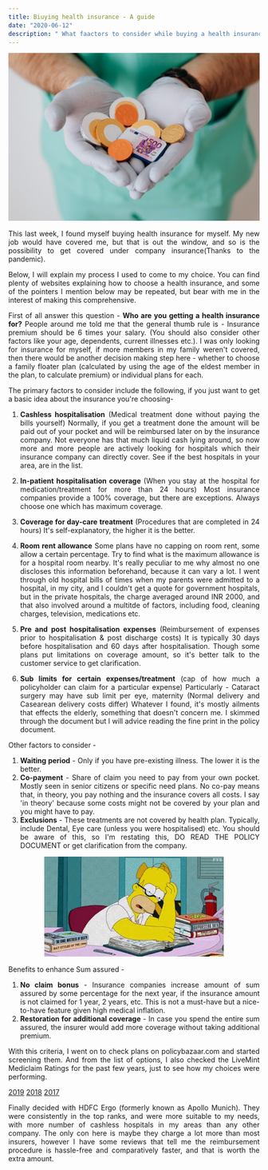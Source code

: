 ```yaml
---
title: Biuying health insurance - A guide
date: "2020-06-12"
description: " What faactors to consider while buying a health insurance "
---
```

<div style="text-align: justify"> 

<p align="center">
    <img src = "HI.jpg" alt ="Doctor holding medicince and money in their hands" >
</p>

This last week, I found myself buying health insurance for myself. My new job would have covered me, but that is out the window, and so is the possibility to get covered under company insurance(Thanks to the pandemic). 

Below, I will explain my process I used to come to my choice. You can find plenty of websites explaining how to choose a health insurance, and some of the pointers I mention below may be repeated, but bear with me in the interest of making this comprehensive.

First of all answer this question - **Who are you getting a health insurance for?**
People around me told me that the general thumb rule is - Insurance premium should be 6 times your salary. (You should also consider other factors like your age, dependents, current illnesses etc.). I was only looking for insurance for myself, if more members in my family weren't covered, then there would be another decision making step here - whether to choose a family floater plan (calculated by using the age of the eldest member in the plan, to calculate premium) or individual plans for each.

The primary factors to consider include the following, if you just want to get a basic idea about the insurance you're choosing-
1. **Cashless hospitalisation** (Medical treatment done without paying the bills yourself)
	Normally, if you get a treatment done the amount will be paid out of your pocket and will be reimbursed later on by the insurance company. Not everyone has that much liquid cash lying around, so now more and more people are actively looking for hospitals which their insurance company can directly cover. See if the best hospitals in your area, are in the list.
	
2. **In-patient hospitalisation coverage** (When you stay at the hospital for medication/treatment for more than 24 hours)
	Most insurance companies provide a 100% coverage, but there are exceptions. Always choose one which has maximum coverage.
	
3. **Coverage for day-care treatment** (Procedures that are completed in 24 hours)
	It's self-explanatory, the higher it is the better. 
	
4. **Room rent allowance**
	Some plans have no capping on room rent, some allow a certain percentage. Try to find what is the maximum allowance is for a hospital room nearby. 
	It's really peculiar to me why almost no one discloses this information beforehand, because it can vary a lot. I went through old hospital bills of times when my parents were admitted to a hospital, in my city, and I couldn't get a quote for government hospitals, but in the private hospitals, the charge averaged around INR 2000, and that also involved around a multitde of factors, including food, cleaning charges, television, medications etc.
	
5. **Pre and post hospitalisation expenses** (Reimbursement of expenses prior to hospitalisation & post discharge costs)
	It is typically 30 days before hospitalisation and 60 days after hospitalisation. Though some plans put limitations on coverage amount, so it's better talk to the customer service to get clarification.
	
6. **Sub limits for certain expenses/treatment** (cap of how much a policyholder can claim for a particular expense)
	Particularly - Cataract surgery may have sub limit per eye, maternity (Normal delivery and Casearean delivery costs differ)
	Whatever I found, it's mostly ailments that effects the elderly, something that doesn't concern me. I skimmed through the document but I will advice reading the fine print in the policy document.
	
Other factors to consider -
1. **Waiting period** - Only if you have pre-existing illness. The lower it is the better.
2. **Co-payment** - Share of claim you need to pay from your own pocket. Mostly seen in senior citizens or specific need plans. No co-pay means that, in theory, you pay nothing and the insurance covers all costs. I say 'in theory' because some costs might not be covered by your plan and you might have to pay.
3. **Exclusions** - These treatments are not covered by health plan. Typically, include Dental, Eye care (unless you were hospitalised) etc. You should be aware of this, so I'm restating this, DO READ THE POLICY DOCUMENT or get clarification from the company. 

<p align="center">
    <img src = "tenor.gif" alt ="Homer Simpson struggling to read a long book" >
</p>

Benefits to enhance Sum assured -
1. **No claim bonus** - Insurance companies increase amount of sum assured by some percentage for the next year, if the insurance amount is not claimed for 1 year, 2 years, etc. This is not a must-have but a nice-to-have feature given high medical inflation.
2. **Restoration for additional coverage** - In case you spend the entire sum assured, the insurer would add more coverage without taking additional premium.

With this criteria, I went on to check plans on policybazaar.com and started screening them. And from the list of options, I also checked the LiveMint Mediclaim Ratings for the past few years, just to see how my choices were performing.

[2019](https://www.livemint.com/static/mediclaim-rating-2019)
[2018](https://www.livemint.com/mintmediratings2018)
[2017](https://www.livemint.com/Object/1XhvIv1t7ce1r1WiQ4BoyJ/mediclaimrating-2017.html) 

Finally decided with HDFC Ergo (formerly known as Apollo Munich). They were consistently in the top ranks, and were more suitable to my needs, with more number of cashless hospitals in my areas than any other company. The only con here is maybe they charge a lot more than most insurers, however I have some reviews that tell me the reimbursement procedure is hassle-free and comparatively faster, and that is worth the extra amount.
</div>